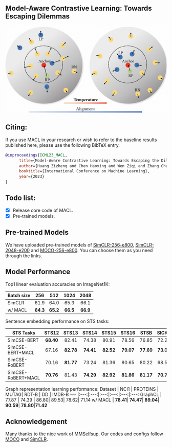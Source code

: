 ## Model-Aware Contrastive Learning: Towards Escaping Dilemmas

![](fig1.jpeg)

## Citing:
If you use MACL in your research or wish to refer to the baseline results published here, please use the following BibTeX entry.

```BibTeX
@inproceedings{ICML23_MACL,
      title={Model-Aware Contrastive Learning: Towards Escaping the Dilemmas},
      author={Huang Zizheng and Chen Haoxing and Wen Ziqi and Zhang Chao and Li Huaxiong and Wang Bo and Chen Chunlin},
      booktitle={International Conference on Machine Learning},
      year={2023}
}
```


## Todo list:
- [x] Release core code of MACL.
- [x] Pre-trained models.

## Pre-trained Models
We have uploaded pre-trained models of [SimCLR-256-e800](https://huggingface.co/HaoxingChen/MACL_ICML23/tree/main/simclr_256_e800), [SimCLR-2048-e200](https://huggingface.co/HaoxingChen/MACL_ICML23/tree/main/simclr_2048_e200) and 
[MOCO-256-e800](https://huggingface.co/HaoxingChen/MACL_ICML23/tree/main/moco_256_e800_t15a05A02). You can choose them as you need through the links.

## Model Performance
Top1 linear evaluation accuracies on ImageNet1K:

Batch size | 256 | 512 | 1024 | 2048
--- |:---:|:---:|:---:|:---:
SimCLR | 61.9 | 64.0 | 65.3 | 66.1 
w/ MACL |  **64.3**| **65.2** | **66.5** | **66.9**

Sentence embedding performance on STS tasks:

STS Tasks | STS12| STS13 | STS14 | STS15 | STS16 | STSB  | SICKR | Avg. 
--- |:---:|:---:|:---:|:---:|:---:|:---:|:---:|:---:
SimCSE-BERT | **68.40** | 82.41  | 74.38  | 80.91  | 78.56  |76.85  | 72.23  | 76.25  
SimCSE-BERT+MACL | 67.16 | **82.78** | **74.41**| **82.52**| **79.07**| **77.69**| **73.00**| **76.66**
SimCSE-RoBERT | 70.16  | **81.77** | 73.24  | 81.36 | 80.65 | 80.22 | 68.56 | 76.57 
SimCSE-RoBERT+MACL|**70.76** | 81.43  |**74.29** |**82.92** |**81.86** |**81.17** |**70.70**|**77.59**

Graph representation learning performance:
Dataset | NCI1  | PROTEINS | MUTAG| RDT-B | DD | IMDB-B
--- |:---:|:---:|:---:|:---:|:---:|:---:
GraphCL | 77.87 | 74.39 | 86.80| 89.53| 78.62| 71.14
w/ MACL | **78.41**| **74.47**| **89.04**| **90.59**| **78.80**|**71.42**



## Acknowledgement
Many thanks to the nice work of [MMSelfsup](https://github.com/open-mmlab/mmselfsup). Our codes and configs follow [MOCO](https://github.com/facebookresearch/moco) and [SimCLR](https://github.com/google-research/simclr).
